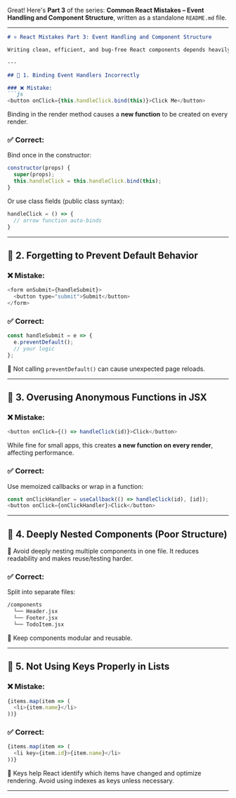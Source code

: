 Great! Here's **Part 3** of the series: **Common React Mistakes – Event Handling and Component Structure**, written as a standalone `README.md` file.

---

````markdown
# ⚛️ React Mistakes Part 3: Event Handling and Component Structure

Writing clean, efficient, and bug-free React components depends heavily on how you handle events and structure your components. Let’s walk through some common mistakes and how to fix them.

---

## 📌 1. Binding Event Handlers Incorrectly

### ❌ Mistake:
```js
<button onClick={this.handleClick.bind(this)}>Click Me</button>
````

Binding in the render method causes a **new function** to be created on every render.

### ✅ Correct:

Bind once in the constructor:

```js
constructor(props) {
  super(props);
  this.handleClick = this.handleClick.bind(this);
}
```

Or use class fields (public class syntax):

```js
handleClick = () => {
  // arrow function auto-binds
}
```

---

## 📌 2. Forgetting to Prevent Default Behavior

### ❌ Mistake:

```js
<form onSubmit={handleSubmit}>
  <button type="submit">Submit</button>
</form>
```

### ✅ Correct:

```js
const handleSubmit = e => {
  e.preventDefault();
  // your logic
};
```

🚫 Not calling `preventDefault()` can cause unexpected page reloads.

---

## 📌 3. Overusing Anonymous Functions in JSX

### ❌ Mistake:

```js
<button onClick={() => handleClick(id)}>Click</button>
```

While fine for small apps, this creates **a new function on every render**, affecting performance.

### ✅ Correct:

Use memoized callbacks or wrap in a function:

```js
const onClickHandler = useCallback(() => handleClick(id), [id]);
<button onClick={onClickHandler}>Click</button>
```

---

## 📌 4. Deeply Nested Components (Poor Structure)

🚫 Avoid deeply nesting multiple components in one file. It reduces readability and makes reuse/testing harder.

### ✅ Correct:

Split into separate files:

```sh
/components
  └── Header.jsx
  └── Footer.jsx
  └── TodoItem.jsx
```

📁 Keep components modular and reusable.

---

## 📌 5. Not Using Keys Properly in Lists

### ❌ Mistake:

```js
{items.map(item => (
  <li>{item.name}</li>
))}
```

### ✅ Correct:

```js
{items.map(item => (
  <li key={item.id}>{item.name}</li>
))}
```

🔑 Keys help React identify which items have changed and optimize rendering. Avoid using indexes as keys unless necessary.

---
